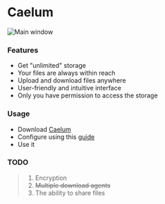 # Caelum

![Main window](https://github.com/Vombit/Caelum/tree/main/images/main_window.jpg?raw=true)


### Features

- Get "unlimited" storage
- Your files are always within reach
- Upload and download files anywhere
- User-friendly and intuitive interface
- Only you have permission to access the storage

### Usage
- Download [Caelum](https://github.com/Vombit/caelum/releases/latest)
- Configure using this [guide](https://github.com/Vombit/caelum/blob/main/MD/guide.md)
- Use it


### TODO

> 1) Encryption
> 2) ~~Multiple download agents~~
> 3) The ability to share files
